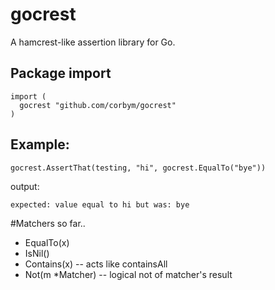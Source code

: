 # gocrest

A hamcrest-like assertion library for Go.

## Package import

```
import (
  gocrest "github.com/corbym/gocrest"
)
```

## Example:
```
gocrest.AssertThat(testing, "hi", gocrest.EqualTo("bye"))
```

output:

```
expected: value equal to hi but was: bye
```

#Matchers so far..

- EqualTo(x)
- IsNil()
- Contains(x) -- acts like containsAll
- Not(m *Matcher) -- logical not of matcher's result